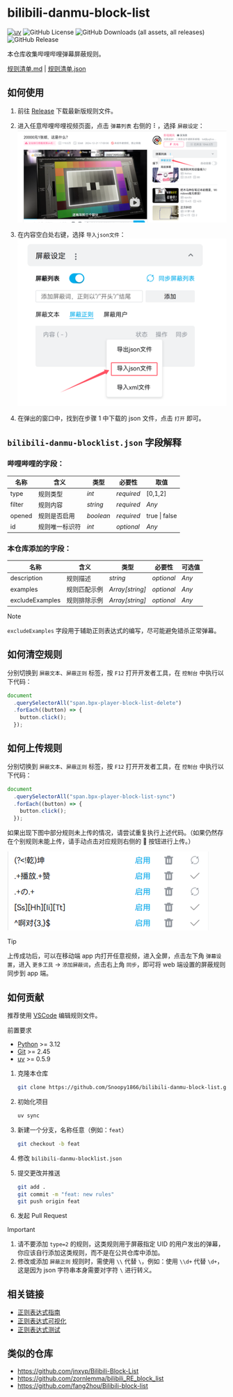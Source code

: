 # bilibili-danmu-block-list

[![uv](https://img.shields.io/endpoint?url=https://raw.githubusercontent.com/astral-sh/uv/main/assets/badge/v0.json)](https://github.com/astral-sh/uv)
![GitHub License](https://img.shields.io/github/license/Snoopy1866/bilibili-danmu-block-list)
![GitHub Downloads (all assets, all releases)](https://img.shields.io/github/downloads/Snoopy1866/bilibili-danmu-block-list/total)
![GitHub Release](https://img.shields.io/github/v/release/Snoopy1866/bilibili-danmu-block-list)

本仓库收集哔哩哔哩弹幕屏蔽规则。

[规则清单.md](rules.md) | [规则清单.json](bilibili-danmu-blocklist.json)

## 如何使用

1. 前往 [Release](https://github.com/Snoopy1866/bilibili-danmu-block-list/releases) 下载最新版规则文件。

2. 进入任意哔哩哔哩视频页面，点击 `弹幕列表` 右侧的 ⠇，选择 `屏蔽设定`：
   ![step1](res/how-to-use-step-1.png)

3. 在内容空白处右键，选择 `导入json文件`：
   ![step2](res/how-to-use-step-2.png)

4. 在弹出的窗口中，找到在步骤 1 中下载的 json 文件，点击 `打开` 即可。

## `bilibili-danmu-blocklist.json` 字段解释

### 哔哩哔哩的字段：

| 名称   | 含义           | 类型      | 必要性     | 取值          |
| ------ | -------------- | --------- | ---------- | ------------- |
| type   | 规则类型       | _int_     | _required_ | [0,1,2]       |
| filter | 规则内容       | _string_  | _required_ | _Any_         |
| opened | 规则是否启用   | _boolean_ | _required_ | true \| false |
| id     | 规则唯一标识符 | _int_     | _optional_ | _Any_         |

### 本仓库添加的字段：

| 名称            | 含义         | 类型            | 必要性     | 可选值 |
| --------------- | ------------ | --------------- | ---------- | ------ |
| description     | 规则描述     | _string_        | _optional_ | _Any_  |
| examples        | 规则匹配示例 | _Array[string]_ | _optional_ | _Any_  |
| excludeExamples | 规则排除示例 | _Array[string]_ | _optional_ | _Any_  |

> [!NOTE]
>
> `excludeExamples` 字段用于辅助正则表达式的编写，尽可能避免错杀正常弹幕。

## 如何清空规则

分别切换到 `屏蔽文本`、`屏蔽正则` 标签，按 `F12` 打开开发者工具，在 `控制台` 中执行以下代码：

```javascript
document
  .querySelectorAll("span.bpx-player-block-list-delete")
  .forEach((button) => {
    button.click();
  });
```

## 如何上传规则

分别切换到 `屏蔽文本`、`屏蔽正则` 标签，按 `F12` 打开开发者工具，在 `控制台` 中执行以下代码：

```javascript
document
  .querySelectorAll("span.bpx-player-block-list-sync")
  .forEach((button) => {
    button.click();
  });
```

如果出现下图中部分规则未上传的情况，请尝试重复执行上述代码。（如果仍然存在个别规则未能上传，请手动点击对应规则右侧的 🔄️ 按钮进行上传。）

![block list sync not completed](res/block-list-sync-not-completed.png)

> [!TIP]
>
> 上传成功后，可以在移动端 app 内打开任意视频，进入全屏，点击左下角 `弹幕设置`，进入 `更多工具` -> `添加屏蔽词`，点击右上角 `同步`，即可将 web 端设置的屏蔽规则同步到 app 端。

## 如何贡献

推荐使用 [VSCode](https://code.visualstudio.com/Download) 编辑规则文件。

前置要求

- [Python](https://www.python.org/downloads) >= 3.12
- [Git](https://git-scm.com/downloads) >= 2.45
- [uv](https://docs.astral.sh/uv/getting-started/installation) >= 0.5.9

1. 克隆本仓库

   ```bash
   git clone https://github.com/Snoopy1866/bilibili-danmu-block-list.git
   ```

2. 初始化项目

   ```bash
   uv sync
   ```

3. 新建一个分支，名称任意（例如：`feat`）

   ```bash
   git checkout -b feat
   ```

4. 修改 `bilibili-danmu-blocklist.json`

5. 提交更改并推送

   ```bash
   git add .
   git commit -m "feat: new rules"
   git push origin feat
   ```

6. 发起 Pull Request

> [!IMPORTANT]
>
> 1. 请不要添加 `type=2` 的规则，这类规则用于屏蔽指定 UID 的用户发出的弹幕，你应该自行添加这类规则，而不是在公共仓库中添加。
> 2. 修改或添加 `屏蔽正则` 规则时，需使用 `\\` 代替 `\`，例如：使用 `\\d+` 代替 `\d+`，这是因为 json 字符串本身需要对字符 `\` 进行转义。

## 相关链接

- [正则表达式指南](https://docs.python.org/zh-cn/3.13/howto/regex.html)
- [正则表达式可视化](https://jex.im/regulex)
- [正则表达式测试](https://www.jyshare.com/front-end/854)

## 类似的仓库

- https://github.com/jnxyp/Bilibili-Block-List
- https://github.com/zornlemma/bilibili_RE_block_list
- https://github.com/fang2hou/Bilibili-block-list
